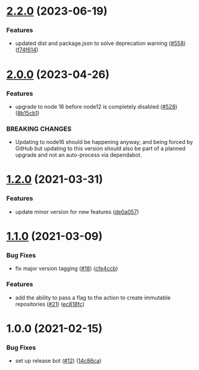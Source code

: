 # [2.2.0](https://github.com/HylandSoftware/trebuchet-action/compare/v2.1.0...v2.2.0) (2023-06-19)


### Features

* updated dist and package.json to solve deprecation warning ([#558](https://github.com/HylandSoftware/trebuchet-action/issues/558)) ([f74f614](https://github.com/HylandSoftware/trebuchet-action/commit/f74f6149c56aa96c07f36c3531961dd1dc7401f5))

# [2.0.0](https://github.com/HylandSoftware/trebuchet-action/compare/v1.2.0...v2.0.0) (2023-04-26)


### Features

* upgrade to node 16 before node12 is completely disabled ([#528](https://github.com/HylandSoftware/trebuchet-action/issues/528)) ([8b15cb1](https://github.com/HylandSoftware/trebuchet-action/commit/8b15cb11a3e5f23c90977f7217cdaf99bb9b9b92))


### BREAKING CHANGES

* Updating to node16 should be happening anyway; and
being forced by GitHub but updating to this version should also be
part of a planned upgrade and not an auto-process via dependabot.

# [1.2.0](https://github.com/HylandSoftware/trebuchet-action/compare/v1.1.0...v1.2.0) (2021-03-31)


### Features

* update minor version for new features ([de0a057](https://github.com/HylandSoftware/trebuchet-action/commit/de0a05766a2ca7a0e4c149f5d2d6df4091d12227))

# [1.1.0](https://github.com/HylandSoftware/trebuchet-action/compare/v1.0.0...v1.1.0) (2021-03-09)


### Bug Fixes

* fix major version tagging ([#18](https://github.com/HylandSoftware/trebuchet-action/issues/18)) ([cfe4ccb](https://github.com/HylandSoftware/trebuchet-action/commit/cfe4ccb9537942f0e02b1556af950b72c38b31b8))


### Features

* add the ability to pass a flag to the action to create immutable repositories ([#21](https://github.com/HylandSoftware/trebuchet-action/issues/21)) ([ec818fc](https://github.com/HylandSoftware/trebuchet-action/commit/ec818fc831ae0fcf56c0da508cabb56bcfcc92d2))

# 1.0.0 (2021-02-15)


### Bug Fixes

* set up release bot ([#12](https://github.com/HylandSoftware/trebuchet-action/issues/12)) ([14c86ca](https://github.com/HylandSoftware/trebuchet-action/commit/14c86cafeebd2bd38f28e99a8076f18bb8819658))
